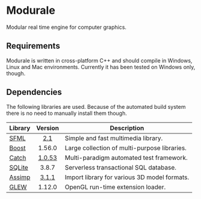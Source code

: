Modurale
========

Modular real time engine for computer graphics.

Requirements
------------

Modurale is written in cross-platform C++ and should compile in Windows, Linux
and Mac environments. Currently it has been tested on Windows only, though.

Dependencies
------------

The following libraries are used. Because of the automated build system there
is no need to manually install them though.

|   Library   |   Version   |                 Description                  |
| ----------- | :---------: | -------------------------------------------- |
| [SFML][1]   |   [2.1][2]  | Simple and fast multimedia library.          |
| [Boost][3]  |    1.56.0   | Large collection of multi-purpose libraries. |
| [Catch][4]  | [1.0.53][5] | Multi-paradigm automated test framework.     |
| [SQLite][6] |    3.8.7    | Serverless transactional SQL database.       |
| [Assimp][7] |  [3.1.1][8] | Import library for various 3D model formats. |
| [GLEW][9]   |    1.12.0   | OpenGL run-time extension loader.            |

[1]: https://github.com/LaurentGomila/SFML
[2]: https://github.com/LaurentGomila/SFML/commit/e257909
[3]: http://www.boost.org/
[4]: https://github.com/philsquared/Catch
[5]: https://github.com/philsquared/Catch/commit/d4e5f184
[6]: http://www.sqlite.org/
[7]: https://github.com/assimp/assimp
[8]: https://github.com/assimp/assimp/commit/dca3f09
[9]: http://glew.sourceforge.net/
